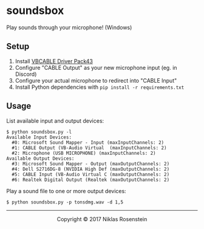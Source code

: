# soundsbox

Play sounds through your microphone! (Windows)

## Setup

1) Install [VBCABLE Driver Pack43](https://www.vb-audio.com/Cable/index.htm)
2) Configure "CABLE Output" as your new microphone input (eg. in Discord)
3) Configure your actual microphone to redirect into "CABLE Input"
4) Install Python dependencies with `pip install -r requirements.txt`

## Usage

List available input and output devices:

```
$ python soundsbox.py -l
Available Input Devices:
  #0: Microsoft Sound Mapper - Input (maxInputChannels: 2)
  #1: CABLE Output (VB-Audio Virtual  (maxInputChannels: 2)
  #2: Microphone (USB MICROPHONE) (maxInputChannels: 2)
Available Output Devices:
  #3: Microsoft Sound Mapper - Output (maxOutputChannels: 2)
  #4: Dell S2716DG-8 (NVIDIA High Def (maxOutputChannels: 2)
  #5: CABLE Input (VB-Audio Virtual C (maxOutputChannels: 2)
  #6: Realtek Digital Output (Realtek (maxOutputChannels: 2)
```

Play a sound file to one or more output devices:

```
$ python soundsbox.py -p tonsdmg.wav -d 1,5
```

---

<p align="center">Copyright &copy; 2017 Niklas Rosenstein</p>

